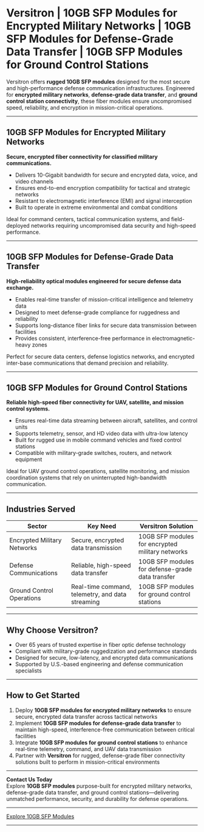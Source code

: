 # Versitron | 10GB SFP Modules for Encrypted Military Networks | 10GB SFP Modules for Defense-Grade Data Transfer | 10GB SFP Modules for Ground Control Stations

Versitron offers **rugged 10GB SFP modules** designed for the most secure and high-performance defense communication infrastructures. Engineered for **encrypted military networks**, **defense-grade data transfer**, and **ground control station connectivity**, these fiber modules ensure uncompromised speed, reliability, and encryption in mission-critical operations.

---

## 10GB SFP Modules for Encrypted Military Networks

**Secure, encrypted fiber connectivity for classified military communications.**

- Delivers 10-Gigabit bandwidth for secure and encrypted data, voice, and video channels  
- Ensures end-to-end encryption compatibility for tactical and strategic networks  
- Resistant to electromagnetic interference (EMI) and signal interception  
- Built to operate in extreme environmental and combat conditions  

Ideal for command centers, tactical communication systems, and field-deployed networks requiring uncompromised data security and high-speed performance.

---

## 10GB SFP Modules for Defense-Grade Data Transfer

**High-reliability optical modules engineered for secure defense data exchange.**

- Enables real-time transfer of mission-critical intelligence and telemetry data  
- Designed to meet defense-grade compliance for ruggedness and reliability  
- Supports long-distance fiber links for secure data transmission between facilities  
- Provides consistent, interference-free performance in electromagnetic-heavy zones  

Perfect for secure data centers, defense logistics networks, and encrypted inter-base communications that demand precision and reliability.

---

## 10GB SFP Modules for Ground Control Stations

**Reliable high-speed fiber connectivity for UAV, satellite, and mission control systems.**

- Ensures real-time data streaming between aircraft, satellites, and control units  
- Supports telemetry, sensor, and HD video data with ultra-low latency  
- Built for rugged use in mobile command vehicles and fixed control stations  
- Compatible with military-grade switches, routers, and network equipment  

Ideal for UAV ground control operations, satellite monitoring, and mission coordination systems that rely on uninterrupted high-bandwidth communication.

---

## Industries Served

| Sector                      | Key Need                                                | Versitron Solution                                                |
|------------------------------|--------------------------------------------------------|-------------------------------------------------------------------|
| Encrypted Military Networks  | Secure, encrypted data transmission                    | 10GB SFP modules for encrypted military networks                  |
| Defense Communications       | Reliable, high-speed data transfer                     | 10GB SFP modules for defense-grade data transfer                  |
| Ground Control Operations    | Real-time command, telemetry, and data streaming       | 10GB SFP modules for ground control stations                      |

---

## Why Choose Versitron?

- Over 65 years of trusted expertise in fiber optic defense technology  
- Compliant with military-grade ruggedization and performance standards  
- Designed for secure, low-latency, and encrypted data communications  
- Supported by U.S.-based engineering and defense communication specialists  

---

## How to Get Started

1. Deploy **10GB SFP modules for encrypted military networks** to ensure secure, encrypted data transfer across tactical networks  
2. Implement **10GB SFP modules for defense-grade data transfer** to maintain high-speed, interference-free communication between critical facilities  
3. Integrate **10GB SFP modules for ground control stations** to enhance real-time telemetry, command, and UAV data transmission  
4. Partner with **Versitron** for rugged, defense-grade fiber connectivity solutions built to perform in mission-critical environments  

---

**Contact Us Today**  
Explore **10GB SFP modules** purpose-built for encrypted military networks, defense-grade data transfer, and ground control stations—delivering unmatched performance, security, and durability for defense operations.  

---

[Explore 10GB SFP Modules](https://www.versitron.com/collections/10gb-sfp-modules)

---
